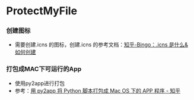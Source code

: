 # ProtectMyFile

### 创建图标

*   需要创建.icns 的图标，创建.icns 的参考文档：[知乎-Bingo：.icns 是什么&如何创建](https://zhuanlan.zhihu.com/p/348599140)

### 打包成MAC下可运行的App

*   使用py2app进行打包
*   参考：[用 py2app 将 Python 脚本打包成 Mac OS 下的 APP 程序 - 知乎](https://zhuanlan.zhihu.com/p/454550005)



